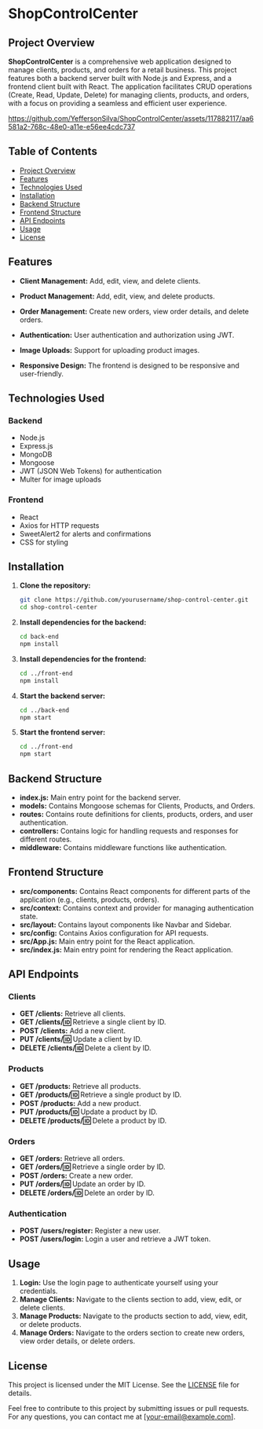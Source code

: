 # ShopControlCenter

## Project Overview

**ShopControlCenter** is a comprehensive web application designed to manage clients, products, and orders for a retail business. This project features both a backend server built with Node.js and Express, and a frontend client built with React. The application facilitates CRUD operations (Create, Read, Update, Delete) for managing clients, products, and orders, with a focus on providing a seamless and efficient user experience.


https://github.com/YeffersonSilva/ShopControlCenter/assets/117882117/aa6581a2-768c-48e0-a11e-e56ee4cdc737





## Table of Contents

- [Project Overview](#project-overview)
- [Features](#features)
- [Technologies Used](#technologies-used)
- [Installation](#installation)
- [Backend Structure](#backend-structure)
- [Frontend Structure](#frontend-structure)
- [API Endpoints](#api-endpoints)
- [Usage](#usage)
- [License](#license)

## Features

- **Client Management:** Add, edit, view, and delete clients.
 

- **Product Management:** Add, edit, view, and delete products.



- **Order Management:** Create new orders, view order details, and delete orders.


- **Authentication:** User authentication and authorization using JWT.


- **Image Uploads:** Support for uploading product images.

- **Responsive Design:** The frontend is designed to be responsive and user-friendly.

## Technologies Used

### Backend
- Node.js
- Express.js
- MongoDB
- Mongoose
- JWT (JSON Web Tokens) for authentication
- Multer for image uploads

### Frontend
- React
- Axios for HTTP requests
- SweetAlert2 for alerts and confirmations
- CSS for styling

## Installation

1. **Clone the repository:**

    ```bash
    git clone https://github.com/yourusername/shop-control-center.git
    cd shop-control-center
    ```

2. **Install dependencies for the backend:**

    ```bash
    cd back-end
    npm install
    ```

3. **Install dependencies for the frontend:**

    ```bash
    cd ../front-end
    npm install
    ```

4. **Start the backend server:**

    ```bash
    cd ../back-end
    npm start
    ```

5. **Start the frontend server:**

    ```bash
    cd ../front-end
    npm start
    ```

## Backend Structure

- **index.js:** Main entry point for the backend server.
- **models:** Contains Mongoose schemas for Clients, Products, and Orders.
- **routes:** Contains route definitions for clients, products, orders, and user authentication.
- **controllers:** Contains logic for handling requests and responses for different routes.
- **middleware:** Contains middleware functions like authentication.

## Frontend Structure

- **src/components:** Contains React components for different parts of the application (e.g., clients, products, orders).
- **src/context:** Contains context and provider for managing authentication state.
- **src/layout:** Contains layout components like Navbar and Sidebar.
- **src/config:** Contains Axios configuration for API requests.
- **src/App.js:** Main entry point for the React application.
- **src/index.js:** Main entry point for rendering the React application.


## API Endpoints

### Clients
- **GET /clients:** Retrieve all clients.
- **GET /clients/:id:** Retrieve a single client by ID.
- **POST /clients:** Add a new client.
- **PUT /clients/:id:** Update a client by ID.
- **DELETE /clients/:id:** Delete a client by ID.

### Products
- **GET /products:** Retrieve all products.
- **GET /products/:id:** Retrieve a single product by ID.
- **POST /products:** Add a new product.
- **PUT /products/:id:** Update a product by ID.
- **DELETE /products/:id:** Delete a product by ID.

### Orders
- **GET /orders:** Retrieve all orders.
- **GET /orders/:id:** Retrieve a single order by ID.
- **POST /orders:** Create a new order.
- **PUT /orders/:id:** Update an order by ID.
- **DELETE /orders/:id:** Delete an order by ID.

### Authentication
- **POST /users/register:** Register a new user.
- **POST /users/login:** Login a user and retrieve a JWT token.

## Usage

1. **Login:** Use the login page to authenticate yourself using your credentials.
2. **Manage Clients:** Navigate to the clients section to add, view, edit, or delete clients.
3. **Manage Products:** Navigate to the products section to add, view, edit, or delete products.
4. **Manage Orders:** Navigate to the orders section to create new orders, view order details, or delete orders.

## License

This project is licensed under the MIT License. See the [LICENSE](LICENSE) file for details.

Feel free to contribute to this project by submitting issues or pull requests. For any questions, you can contact me at [your-email@example.com].
